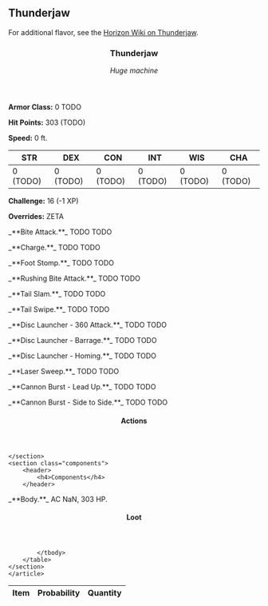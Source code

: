 <!-- +template machine thunderjaw dnd5ecombat -->

## Thunderjaw

For additional flavor, see the [Horizon Wiki on Thunderjaw](https://horizon.fandom.com/wiki/Thunderjaw).

<div class="dnd5e-stat-block stat-block">
    <article>
    <header class="name-and-size">
        <h3 class="title"><span class="word" markdown="1">Thunderjaw</span></h3>
        <p class="size-and-type"><em>Huge machine</em></p>
    </header>
    <section class="ac-hp-speed">
        <p class="ac"><strong>Armor Class:</strong> 0 TODO</p>
        <p class="hp"><strong>Hit Points:</strong> 303 (TODO)</p>
        <p class="speed"><strong>Speed:</strong> 0 ft.</p>
    </section>
    <table class="stats">
        <thead>
            <tr>
                <th aria-label="Strength">STR</th>
                <th aria-label="Dexterity">DEX</th>
                <th aria-label="Constitution">CON</th>
                <th aria-label="Intelligence">INT</th>
                <th aria-label="Wisdom">WIS</th>
                <th aria-label="Charisma">CHA</th>
            </tr>
        </thead>
        <tbody>
            <tr>
                <td>0 (TODO)</td>
                <td>0 (TODO)</td>
                <td>0 (TODO)</td>
                <td>0 (TODO)</td>
                <td>0 (TODO)</td>
                <td>0 (TODO)</td>
            </tr>
        </tbody>
    </table>
    <section class="additional-stats">
        <!-- Damage Resistances and Immunities -->
        <p class="challenge"><strong>Challenge:</strong> 16 (-1 XP)</p>
        <p class="overrides"><strong>Overrides:</strong> ZETA</p>
    </section>
    <section class="non-attacks">
<p class="non-attack" markdown="1">
_**Bite Attack.**_
TODO
TODO
</p>
<p class="non-attack" markdown="1">
_**Charge.**_
TODO
TODO
</p>
<p class="non-attack" markdown="1">
_**Foot Stomp.**_
TODO
TODO
</p>
<p class="non-attack" markdown="1">
_**Rushing Bite Attack.**_
TODO
TODO
</p>
<p class="non-attack" markdown="1">
_**Tail Slam.**_
TODO
TODO
</p>
<p class="non-attack" markdown="1">
_**Tail Swipe.**_
TODO
TODO
</p>
<p class="non-attack" markdown="1">
_**Disc Launcher - 360 Attack.**_
TODO
TODO
</p>
<p class="non-attack" markdown="1">
_**Disc Launcher - Barrage.**_
TODO
TODO
</p>
<p class="non-attack" markdown="1">
_**Disc Launcher - Homing.**_
TODO
TODO
</p>
<p class="non-attack" markdown="1">
_**Laser Sweep.**_
TODO
TODO
</p>
<p class="non-attack" markdown="1">
_**Cannon Burst - Lead Up.**_
TODO
TODO
</p>
<p class="non-attack" markdown="1">
_**Cannon Burst - Side to Side.**_
TODO
TODO
</p>
    </section>
    <section class="actions">
        <header>
            <h4>Actions</h4>
        </header>

    </section>
    <section class="components">
        <header>
            <h4>Components</h4>
        </header>
<p class="component" markdown="1">
_**Body.**_
AC NaN, 303 HP.
</p>
    </section>
    <section class="loot-items">
        <header>
            <h4>Loot</h4>
        </header>
        <table class="loot-list">
            <thead>
                <tr>
                    <th>Item</th>
                    <th class="loot-percent">Probability</th>
                    <th class="loot-qty">Quantity</th>
                </tr>
            </thead>
            <tbody>

            </tbody>
        </table>
    </section>
    </article>
</div>



<!-- -template machine thunderjaw dnd5ecombat -->
